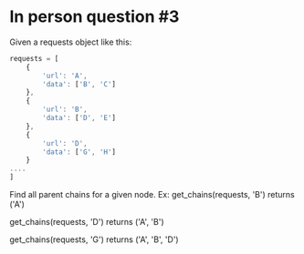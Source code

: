 In person question #3
=====================

Given a requests object like this:

```javascript
requests = [
    {
        'url': 'A',
        'data': ['B', 'C']
    },
    {
        'url': 'B',
        'data': ['D', 'E']
    },
    {
        'url': 'D',
        'data': ['G', 'H']
    }
....
]
```

Find all parent chains for a given node.
Ex:
get_chains(requests, 'B')
returns ('A')

get_chains(requests, 'D')
returns ('A', 'B')

get_chains(requests, 'G')
returns ('A', 'B', 'D')

